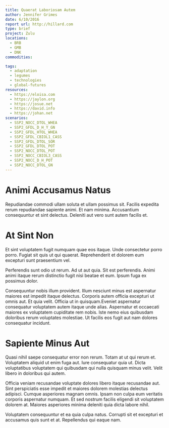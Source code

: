 ```yaml
---
title: Quaerat Laboriosam Autem
author: Jennifer Grimes
date: 6/10/2016
report url: http://hillard.com
type: brief
project: Zulu
locations:
  - BRB
  - GMB
  - DNK
commodities:

tags:
  - adaptation
  - legumes
  - technologies
  - global-futures
resources:
  - https://eloisa.com
  - https://jaylon.org
  - https://josue.net
  - https://david.info
  - https://johan.net
scenarios:
  - SSP2_NOCC_DTOL_WHEA
  - SSP2_GFDL_D_H_Y_GN
  - SSP2_GFDL_HTOL_WHEA
  - SSP2_GFDL_CBIOL1_CASS
  - SSP2_GFDL_DTOL_SOR
  - SSP2_GFDL_DTOL_POT
  - SSP2_NOCC_DTOL_POT
  - SSP2_NOCC_CBIOL3_CASS
  - SSP2_NOCC_D_H_POT
  - SSP2_NOCC_DTOL_GN
---
```

# Animi Accusamus Natus
Repudiandae commodi ullam soluta et ullam possimus sit. Facilis expedita rerum repudiandae sapiente animi. Et nam minima. Accusantium consequuntur et sint delectus. Deleniti aut vero sunt autem facilis et.

# At Sint Non
Et sint voluptatem fugit numquam quae eos itaque. Unde consectetur porro porro. Fugiat sit quis ut qui quaerat. Reprehenderit et dolorem eum excepturi sunt praesentium vel.
 Perferendis sunt odio ut rerum. Ad ut aut quia. Sit est perferendis. Animi animi itaque rerum distinctio fugit nisi beatae et eum. Ipsum fuga ex possimus dolor.
 Consequuntur nobis illum provident. Illum nesciunt minus est aspernatur maiores est impedit itaque delectus. Corporis autem officia excepturi ut omnis aut. Et quia velit. Officia ut in quisquam.Eveniet aspernatur consequatur voluptatem autem itaque unde alias. Aspernatur et occaecati maiores ex voluptatem cupiditate rem nobis. Iste nemo eius quibusdam doloribus rerum voluptates molestiae. Ut facilis eos fugit aut nam dolores consequatur incidunt.

# Sapiente Minus Aut
Quasi nihil saepe consequatur error non rerum. Totam at ut qui rerum et. Voluptatem aliquid ut enim fuga aut. Iure consequatur quia ut. Dicta voluptatibus voluptatem qui quibusdam qui nulla quisquam minus velit. Velit libero in doloribus qui autem.
 Officia veniam recusandae voluptate dolores libero itaque recusandae aut. Sint perspiciatis esse impedit et maiores dolorem molestias delectus adipisci. Cumque asperiores magnam omnis. Ipsam non culpa eum veritatis corporis aspernatur numquam. Et sed nostrum facilis eligendi sit voluptatem dolorem at. Maiores asperiores minima deleniti quia dicta labore nihil.
 Voluptatem consequuntur et ea quia culpa natus. Corrupti sit et excepturi et accusamus quis sunt et at. Repellendus qui eaque nam.
